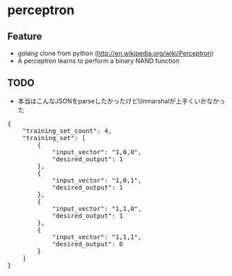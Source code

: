 perceptron
============

## Feature
-  golang clone from python (http://en.wikipedia.org/wiki/Perceptron)
- A perceptron learns to perform a binary NAND function 

## TODO
- 本当はこんなJSONをparseしたかったけどUnmarshalが上手くいかなかった

<pre>
{
    "training_set_count": 4,
    "training_set": [
        {
            "input_vector": "1,0,0",
            "desired_output": 1
        },
        {
            "input_vector": "1,0,1",
            "desired_output": 1
        },
        {
            "input_vector": "1,1,0",
            "desired_output": 1
        },
        {
            "input_vector": "1,1,1",
            "desired_output": 0
        }
    ]
}
</pre>